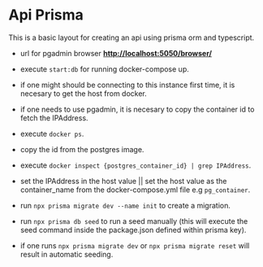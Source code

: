 # Api Prisma

This is a basic layout for creating an api using prisma orm and typescript.

- url for pgadmin browser __<http://localhost:5050/browser/>__

- execute `start:db` for running docker-compose up.
- if one might should be connecting to this instance first time, it is necesary to get the host from docker.
- if one needs to use pgadmin, it is necesary to copy the container id to fetch the IPAddress.
- execute `docker ps`.
- copy the id from the postgres image.
- execute `docker inspect {postgres_container_id} | grep IPAddress`.
- set the IPAddress in the host value || set the host value as the container_name from the docker-compose.yml file
    e.g `pg_container`.

- run `npx prisma migrate dev --name init` to create a migration.
- run `npx prisma db seed` to run a seed manually (this will execute the seed command inside the package.json defined within prisma key).
- if one runs `npx prisma migrate dev` or `npx prisma migrate reset` will result in automatic seeding.
